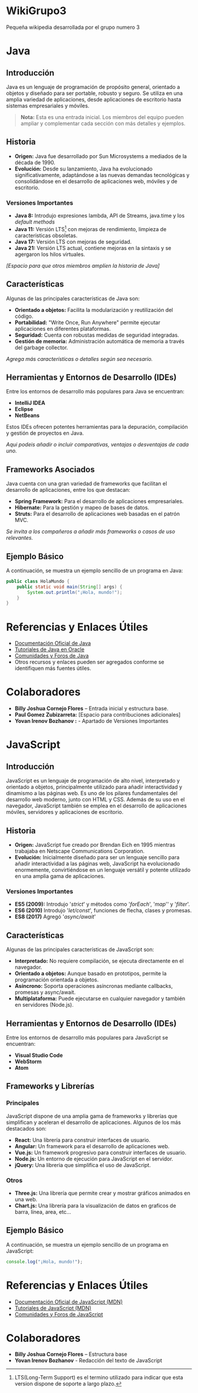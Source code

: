 # WikiGrupo3
Pequeña wikipedia desarrollada por el grupo numero 3


# Java

## Introducción

Java es un lenguaje de programación de propósito general, orientado a objetos y diseñado para ser portable, robusto y seguro. Se utiliza en una amplia variedad de aplicaciones, desde aplicaciones de escritorio hasta sistemas empresariales y móviles.

> **Nota:** Esta es una entrada inicial. Los miembros del equipo pueden ampliar y complementar cada sección con más detalles y ejemplos.

## Historia

- **Origen:** Java fue desarrollado por Sun Microsystems a mediados de la década de 1990.
- **Evolución:** Desde su lanzamiento, Java ha evolucionado significativamente, adaptándose a las nuevas demandas tecnológicas y consolidándose en el desarrollo de aplicaciones web, móviles y de escritorio.

### Versiones Importantes

- **Java 8:** Introdujo expresiones lambda, API de Streams, java.time y los *default methods*
- **Java 11:** Versión LTS[^1] con mejoras de rendimiento, limpieza de caracteristicas obsoletas.
- **Java 17:** Versión LTS con mejoras de seguridad.
- **Java 21:** Versión LTS actual, contiene mejoras en la sintaxis y se agergaron los hilos virtuales.

[^1]: LTS(Long-Term Support) es el termino utilizado para indicar que esta version dispone de soporte a largo plazo.

*[Espacio para que otros miembros amplíen la historia de Java]*

## Características

Algunas de las principales características de Java son:

- **Orientado a objetos:** Facilita la modularización y reutilización del código.
- **Portabilidad:** "Write Once, Run Anywhere" permite ejecutar aplicaciones en diferentes plataformas.
- **Seguridad:** Cuenta con robustas medidas de seguridad integradas.
- **Gestión de memoria:** Administración automática de memoria a través del garbage collector.

*Agrega más características o detalles según sea necesario.*

## Herramientas y Entornos de Desarrollo (IDEs)

Entre los entornos de desarrollo más populares para Java se encuentran:

- **IntelliJ IDEA**
- **Eclipse**
- **NetBeans**

Estos IDEs ofrecen potentes herramientas para la depuración, compilación y gestión de proyectos en Java.

*Aqui podeis añadir o incluir comparativas, ventajas o desventajas de cada uno.*

## Frameworks Asociados

Java cuenta con una gran variedad de frameworks que facilitan el desarrollo de aplicaciones, entre los que destacan:

- **Spring Framework:** Para el desarrollo de aplicaciones empresariales.
- **Hibernate:** Para la gestión y mapeo de bases de datos.
- **Struts:** Para el desarrollo de aplicaciones web basadas en el patrón MVC.

*Se invita a los compañeros a añadir más frameworks o casos de uso relevantes.*

## Ejemplo Básico

A continuación, se muestra un ejemplo sencillo de un programa en Java:

```java
public class HolaMundo {
    public static void main(String[] args) {
        System.out.println("¡Hola, mundo!");
    }
}
```


# Referencias y Enlaces Útiles

- [Documentación Oficial de Java](https://docs.oracle.com/javase/)
- [Tutoriales de Java en Oracle](https://docs.oracle.com/javase/tutorial/)
- [Comunidades y Foros de Java](https://stackoverflow.com/questions/tagged/java)
- Otros recursos y enlaces pueden ser agregados conforme se identifiquen más fuentes útiles.

# Colaboradores

- **Billy Joshua Cornejo Flores** – Entrada inicial y estructura base.
- **Paul Gomez Zubizarreta:** [Espacio para contribuciones adicionales]
- **Yovan Irenov Bozhanov :** - Apartado de Versiones Importantes


# JavaScript

## Introducción

JavaScript es un lenguaje de programación de alto nivel, interpretado y orientado a objetos, principalmente utilizado para añadir interactividad y dinamismo a las páginas web. Es uno de los pilares fundamentales del desarrollo web moderno, junto con HTML y CSS. Además de su uso en el navegador, JavaScript también se emplea en el desarrollo de aplicaciones móviles, servidores y aplicaciones de escritorio.

## Historia

- **Origen:** JavaScript fue creado por Brendan Eich en 1995 mientras trabajaba en Netscape Communications Corporation.
- **Evolución:** Inicialmente diseñado para ser un lenguaje sencillo para añadir interactividad a las páginas web, JavaScript ha evolucionado enormemente, convirtiéndose en un lenguaje versátil y potente utilizado en una amplia gama de aplicaciones.

### Versiones Importantes

- **ES5 (2009):** Introdujo '*strict*' y métodos como '*forEach*', '*map*'' y '*filter*'. 
- **ES6 (2010)** Introdujo '*let/const*', funciones de flecha, clases y promesas.
- **ES8 (2017)** Agregó '*async/await*'

## Características

Algunas de las principales características de JavaScript son:

- **Interpretado:** No requiere compilación, se ejecuta directamente en el navegador.
- **Orientado a objetos:** Aunque basado en prototipos, permite la programación orientada a objetos.
- **Asíncrono:** Soporta operaciones asíncronas mediante callbacks, promesas y async/await.
- **Multiplataforma:** Puede ejecutarse en cualquier navegador y también en servidores (Node.js).

## Herramientas y Entornos de Desarrollo (IDEs)

Entre los entornos de desarrollo más populares para JavaScript se encuentran:

- **Visual Studio Code**
- **WebStorm**
- **Atom**

## Frameworks y Librerías

### Principales

JavaScript dispone de una amplia gama de frameworks y librerías que simplifican y aceleran el desarrollo de aplicaciones. Algunos de los más destacados son:

- **React:** Una librería para construir interfaces de usuario.
- **Angular:** Un framework para el desarrollo de aplicaciones web.
- **Vue.js:** Un framework progresivo para construir interfaces de usuario.
- **Node.js:** Un entorno de ejecución para JavaScript en el servidor.
- **jQuery:** Una libreria que simplifica el uso de JavaScript.

### Otros

- **Three.js:** Una librería que permite crear y mostrar gráficos animados en una web.
- **Chart.js:** Una librería para la visualización de datos en graficos de barra, línea, area, etc...


## Ejemplo Básico

A continuación, se muestra un ejemplo sencillo de un programa en JavaScript:

```javascript
console.log("¡Hola, mundo!");
```

# Referencias y Enlaces Útiles

- [Documentación Oficial de JavaScript (MDN)](https://developer.mozilla.org/es/docs/Web/JavaScript)
- [Tutoriales de JavaScript (MDN)](https://developer.mozilla.org/es/docs/Web/JavaScript/Guide)
- [Comunidades y Foros de JavaScript](https://stackoverflow.com/questions/tagged/javascript)

# Colaboradores

- **Billy Joshua Cornejo Flores** – Estructura base
- **Yovan Irenov Bozhanov** - Redacción del texto de JavaScript